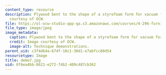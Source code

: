 ```yaml
---
content_type: resource
description: Plywood bent to the shape of a styrofoam form for vacuum forming. Image
  courtesy of OCW.
file: https://ol-ocw-studio-app-qa.s3.amazonaws.com/courses/4-296-furniture-making-spring-2005/0f6ea4bb8621e27274b2409c487cb362_demo7.jpg
file_type: image/jpeg
image_metadata:
  caption: Plywood bent to the shape of a styrofoam form for vacuum forming.
  credit: Image courtesy of OCW.
  image-alt: Technique demonstrations.
parent_uid: c3f4d64a-674f-10c1-30d1-e7abfcc80d54
resourcetype: Image
title: demo7.jpg
uid: 0f6ea4bb-8621-e272-74b2-409c487cb362
---
```


